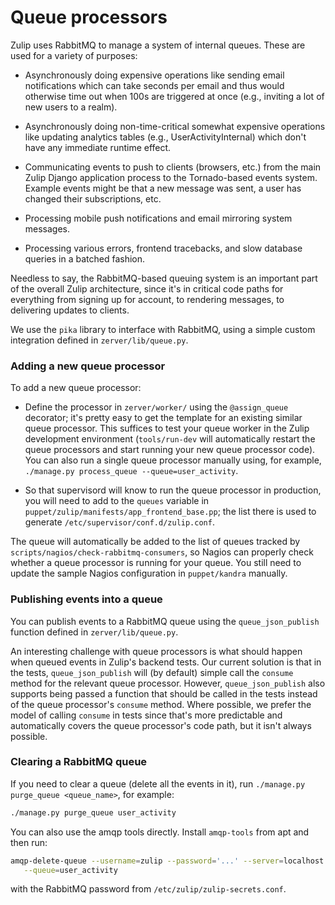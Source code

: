 # Queue processors

Zulip uses RabbitMQ to manage a system of internal queues. These are
used for a variety of purposes:

- Asynchronously doing expensive operations like sending email
  notifications which can take seconds per email and thus would
  otherwise time out when 100s are triggered at once (e.g., inviting a
  lot of new users to a realm).

- Asynchronously doing non-time-critical somewhat expensive operations
  like updating analytics tables (e.g., UserActivityInternal) which
  don't have any immediate runtime effect.

- Communicating events to push to clients (browsers, etc.) from the
  main Zulip Django application process to the Tornado-based events
  system. Example events might be that a new message was sent, a user
  has changed their subscriptions, etc.

- Processing mobile push notifications and email mirroring system
  messages.

- Processing various errors, frontend tracebacks, and slow database
  queries in a batched fashion.

Needless to say, the RabbitMQ-based queuing system is an important
part of the overall Zulip architecture, since it's in critical code
paths for everything from signing up for account, to rendering
messages, to delivering updates to clients.

We use the `pika` library to interface with RabbitMQ, using a simple
custom integration defined in `zerver/lib/queue.py`.

### Adding a new queue processor

To add a new queue processor:

- Define the processor in `zerver/worker/` using the `@assign_queue` decorator;
  it's pretty easy to get the template for an existing similar queue
  processor. This suffices to test your queue worker in the Zulip development
  environment (`tools/run-dev` will automatically restart the queue processors
  and start running your new queue processor code). You can also run a single
  queue processor manually using, for example,
  `./manage.py process_queue --queue=user_activity`.

- So that supervisord will know to run the queue processor in
  production, you will need to add to the `queues` variable in
  `puppet/zulip/manifests/app_frontend_base.pp`; the list there is
  used to generate `/etc/supervisor/conf.d/zulip.conf`.

The queue will automatically be added to the list of queues tracked by
`scripts/nagios/check-rabbitmq-consumers`, so Nagios can properly
check whether a queue processor is running for your queue. You still
need to update the sample Nagios configuration in `puppet/kandra`
manually.

### Publishing events into a queue

You can publish events to a RabbitMQ queue using the
`queue_json_publish` function defined in `zerver/lib/queue.py`.

An interesting challenge with queue processors is what should happen
when queued events in Zulip's backend tests. Our current solution is
that in the tests, `queue_json_publish` will (by default) simple call
the `consume` method for the relevant queue processor. However,
`queue_json_publish` also supports being passed a function that should
be called in the tests instead of the queue processor's `consume`
method. Where possible, we prefer the model of calling `consume` in
tests since that's more predictable and automatically covers the queue
processor's code path, but it isn't always possible.

### Clearing a RabbitMQ queue

If you need to clear a queue (delete all the events in it), run
`./manage.py purge_queue <queue_name>`, for example:

```bash
./manage.py purge_queue user_activity
```

You can also use the amqp tools directly. Install `amqp-tools` from
apt and then run:

```bash
amqp-delete-queue --username=zulip --password='...' --server=localhost \
   --queue=user_activity
```

with the RabbitMQ password from `/etc/zulip/zulip-secrets.conf`.
